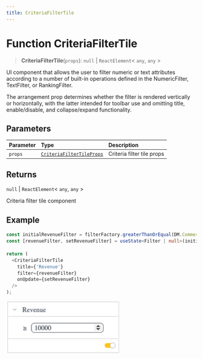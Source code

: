 ```yaml
---
title: CriteriaFilterTile
---
```


# Function CriteriaFilterTile

> **CriteriaFilterTile**(`props`): `null` \| `ReactElement`\< `any`, `any` \>

UI component that allows the user to filter numeric or text attributes according to
a number of built-in operations defined in the NumericFilter, TextFilter, or RankingFilter.

The arrangement prop determines whether the filter is rendered vertically or horizontally, with the latter intended for toolbar use and omitting title, enable/disable, and collapse/expand functionality.

## Parameters

| Parameter | Type | Description |
| :------ | :------ | :------ |
| `props` | [`CriteriaFilterTileProps`](../interfaces/interface.CriteriaFilterTileProps.md) | Criteria filter tile props |

## Returns

`null` \| `ReactElement`\< `any`, `any` \>

Criteria filter tile component

## Example

```ts
const initialRevenueFilter = filterFactory.greaterThanOrEqual(DM.Commerce.Revenue, 10000);
const [revenueFilter, setRevenueFilter] = useState<Filter | null>(initialRevenueFilter);

return (
  <CriteriaFilterTile
    title={'Revenue'}
    filter={revenueFilter}
    onUpdate={setRevenueFilter}
  />
);
```

<img src="../../../img/criteria-filter-tile-example-1.png" width="300px" />
